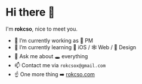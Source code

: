# Hi there 👋

I'm **rokcso**, nice to meet you.

- 🔭 I’m currently working as 🐶 PM
- 🌱 I’m currently learning 🍎 iOS / 🕸️ Web / 🎨 Design
- 💬 Ask me about 🕳️ everything
- 📫 Contact me via `rokcsox@gmail.com`
- ☝️ One more thing ➡️ [rokcso.com](https://rokcso.com)
